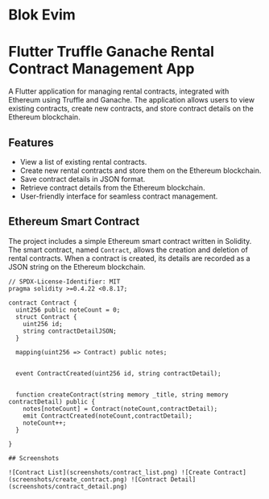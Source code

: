 
# Blok Evim

# Flutter Truffle Ganache Rental Contract Management App

A Flutter application for managing rental contracts, integrated with Ethereum using Truffle and Ganache. 
The application allows users to view existing contracts, create new contracts, and store contract details on the Ethereum blockchain.

## Features

- View a list of existing rental contracts.
- Create new rental contracts and store them on the Ethereum blockchain.
- Save contract details in JSON format.
- Retrieve contract details from the Ethereum blockchain.
- User-friendly interface for seamless contract management.

## Ethereum Smart Contract

The project includes a simple Ethereum smart contract written in Solidity. The smart contract, named `Contract`, allows the creation and deletion of rental contracts. When a contract is created, its details are recorded as a JSON string on the Ethereum blockchain.

```solidity
// SPDX-License-Identifier: MIT
pragma solidity >=0.4.22 <0.8.17;

contract Contract {
  uint256 public noteCount = 0;
  struct Contract {
    uint256 id;
    string contractDetailJSON;
  }

  mapping(uint256 => Contract) public notes;


  event ContractCreated(uint256 id, string contractDetail);


  function createContract(string memory _title, string memory contractDetail) public {
    notes[noteCount] = Contract(noteCount,contractDetail);
    emit ContractCreated(noteCount,contractDetail);
    noteCount++;
  }

}

## Screenshots

![Contract List](screenshots/contract_list.png) ![Create Contract](screenshots/create_contract.png) ![Contract Detail](screenshots/contract_detail.png)



